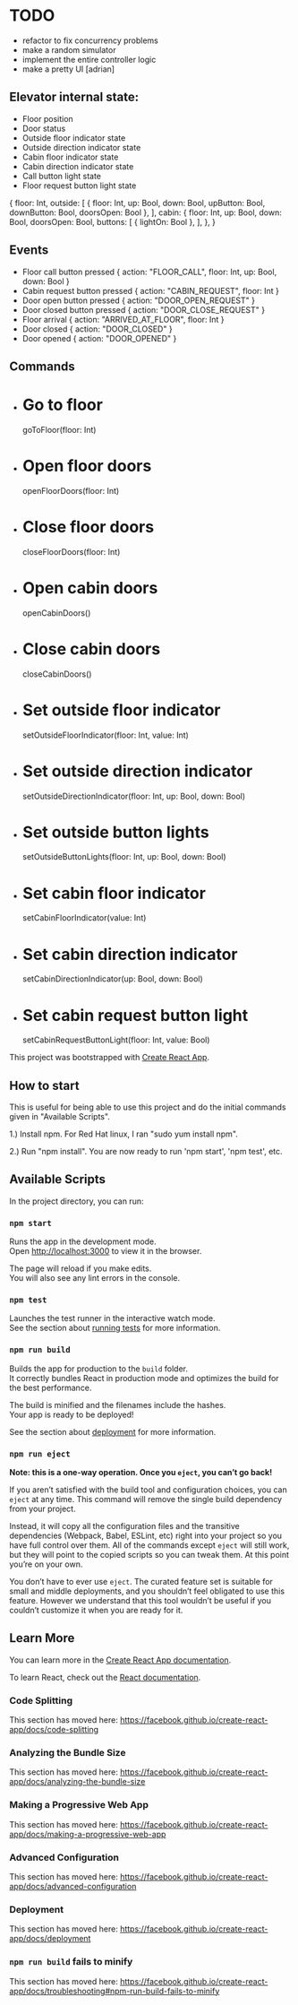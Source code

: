 # TODO
* refactor to fix concurrency problems
* make a random simulator
* implement the entire controller logic
* make a pretty UI [adrian]

## Elevator internal state:
* Floor position
* Door status
* Outside floor indicator state
* Outside direction indicator state
* Cabin floor indicator state
* Cabin direction indicator state
* Call button light state
* Floor request button light state

{
  floor: Int,
  outside: [
    { floor: Int, up: Bool, down: Bool, upButton: Bool, downButton: Bool, doorsOpen: Bool },
  ],
  cabin: {
    floor: Int,
    up: Bool,
    down: Bool,
    doorsOpen: Bool,
    buttons: [
      { lightOn: Bool },
    ],
  },
}

## Events
* Floor call button pressed
    { action: "FLOOR_CALL", floor: Int, up: Bool, down: Bool }
* Cabin request button pressed
    { action: "CABIN_REQUEST", floor: Int }
* Door open button pressed
    { action: "DOOR_OPEN_REQUEST" }
* Door closed button pressed
    { action: "DOOR_CLOSE_REQUEST" }
* Floor arrival
    { action: "ARRIVED_AT_FLOOR", floor: Int }
* Door closed
    { action: "DOOR_CLOSED" }
* Door opened
    { action: "DOOR_OPENED" }

## Commands
* # Go to floor
    goToFloor(floor: Int)

* # Open floor doors
    openFloorDoors(floor: Int)

* # Close floor doors
    closeFloorDoors(floor: Int)

* # Open cabin doors
    openCabinDoors()

* # Close cabin doors
    closeCabinDoors()

* # Set outside floor indicator
    setOutsideFloorIndicator(floor: Int, value: Int)

* # Set outside direction indicator
    setOutsideDirectionIndicator(floor: Int, up: Bool, down: Bool)

* # Set outside button lights
    setOutsideButtonLights(floor: Int, up: Bool, down: Bool)

* # Set cabin floor indicator
    setCabinFloorIndicator(value: Int)

* # Set cabin direction indicator
    setCabinDirectionIndicator(up: Bool, down: Bool)

* # Set cabin request button light
    setCabinRequestButtonLight(floor: Int, value: Bool)

This project was bootstrapped with [Create React App](https://github.com/facebook/create-react-app).

## How to start

This is useful for being able to use this project and do the initial commands given in "Available Scripts".

1.) Install npm. For Red Hat linux, I ran "sudo yum install npm".

2.) Run "npm install". You are now ready to run 'npm start', 'npm test', etc.


## Available Scripts

In the project directory, you can run:

### `npm start`

Runs the app in the development mode.<br>
Open [http://localhost:3000](http://localhost:3000) to view it in the browser.

The page will reload if you make edits.<br>
You will also see any lint errors in the console.

### `npm test`

Launches the test runner in the interactive watch mode.<br>
See the section about [running tests](https://facebook.github.io/create-react-app/docs/running-tests) for more information.

### `npm run build`

Builds the app for production to the `build` folder.<br>
It correctly bundles React in production mode and optimizes the build for the best performance.

The build is minified and the filenames include the hashes.<br>
Your app is ready to be deployed!

See the section about [deployment](https://facebook.github.io/create-react-app/docs/deployment) for more information.

### `npm run eject`

**Note: this is a one-way operation. Once you `eject`, you can’t go back!**

If you aren’t satisfied with the build tool and configuration choices, you can `eject` at any time. This command will remove the single build dependency from your project.

Instead, it will copy all the configuration files and the transitive dependencies (Webpack, Babel, ESLint, etc) right into your project so you have full control over them. All of the commands except `eject` will still work, but they will point to the copied scripts so you can tweak them. At this point you’re on your own.

You don’t have to ever use `eject`. The curated feature set is suitable for small and middle deployments, and you shouldn’t feel obligated to use this feature. However we understand that this tool wouldn’t be useful if you couldn’t customize it when you are ready for it.

## Learn More

You can learn more in the [Create React App documentation](https://facebook.github.io/create-react-app/docs/getting-started).

To learn React, check out the [React documentation](https://reactjs.org/).

### Code Splitting

This section has moved here: https://facebook.github.io/create-react-app/docs/code-splitting

### Analyzing the Bundle Size

This section has moved here: https://facebook.github.io/create-react-app/docs/analyzing-the-bundle-size

### Making a Progressive Web App

This section has moved here: https://facebook.github.io/create-react-app/docs/making-a-progressive-web-app

### Advanced Configuration

This section has moved here: https://facebook.github.io/create-react-app/docs/advanced-configuration

### Deployment

This section has moved here: https://facebook.github.io/create-react-app/docs/deployment

### `npm run build` fails to minify

This section has moved here: https://facebook.github.io/create-react-app/docs/troubleshooting#npm-run-build-fails-to-minify
